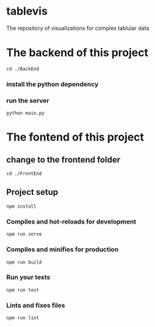 # tablevis
The repository of visualizations for complex tablular data

# The backend of this project
```
cd ./BackEnd
```
### install the python dependency

### run the server
```
python main.py
```

# The fontend of this project
## change to the frontend folder
```
cd ./FrontEnd
```

## Project setup
```
npm install
```

### Compiles and hot-reloads for development
```
npm run serve
```

### Compiles and minifies for production
```
npm run build
```

### Run your tests
```
npm run test
```

### Lints and fixes files
```
npm run lint
```

